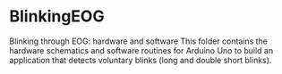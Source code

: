 # BlinkingEOG
Blinking through EOG: hardware and software
This folder contains the hardware schematics and software routines for Arduino Uno to build an application that detects voluntary blinks (long and double short blinks).
